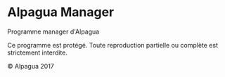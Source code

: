 # Alpagua Manager
Programme manager d'Alpagua

Ce programme est protégé. Toute reproduction partielle ou complète est strictement interdite.

© Alpagua 2017
